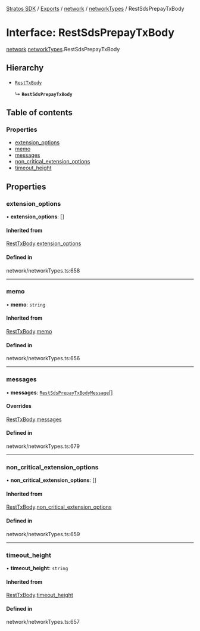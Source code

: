 [Stratos SDK](../README.md) / [Exports](../modules.md) / [network](../modules/network.md) / [networkTypes](../modules/network.networkTypes.md) / RestSdsPrepayTxBody

# Interface: RestSdsPrepayTxBody

[network](../modules/network.md).[networkTypes](../modules/network.networkTypes.md).RestSdsPrepayTxBody

## Hierarchy

- [`RestTxBody`](network.networkTypes.RestTxBody.md)

  ↳ **`RestSdsPrepayTxBody`**

## Table of contents

### Properties

- [extension\_options](network.networkTypes.RestSdsPrepayTxBody.md#extension_options)
- [memo](network.networkTypes.RestSdsPrepayTxBody.md#memo)
- [messages](network.networkTypes.RestSdsPrepayTxBody.md#messages)
- [non\_critical\_extension\_options](network.networkTypes.RestSdsPrepayTxBody.md#non_critical_extension_options)
- [timeout\_height](network.networkTypes.RestSdsPrepayTxBody.md#timeout_height)

## Properties

### extension\_options

• **extension\_options**: []

#### Inherited from

[RestTxBody](network.networkTypes.RestTxBody.md).[extension_options](network.networkTypes.RestTxBody.md#extension_options)

#### Defined in

network/networkTypes.ts:658

___

### memo

• **memo**: `string`

#### Inherited from

[RestTxBody](network.networkTypes.RestTxBody.md).[memo](network.networkTypes.RestTxBody.md#memo)

#### Defined in

network/networkTypes.ts:656

___

### messages

• **messages**: [`RestSdsPrepayTxBodyMessage`](network.networkTypes.RestSdsPrepayTxBodyMessage.md)[]

#### Overrides

[RestTxBody](network.networkTypes.RestTxBody.md).[messages](network.networkTypes.RestTxBody.md#messages)

#### Defined in

network/networkTypes.ts:679

___

### non\_critical\_extension\_options

• **non\_critical\_extension\_options**: []

#### Inherited from

[RestTxBody](network.networkTypes.RestTxBody.md).[non_critical_extension_options](network.networkTypes.RestTxBody.md#non_critical_extension_options)

#### Defined in

network/networkTypes.ts:659

___

### timeout\_height

• **timeout\_height**: `string`

#### Inherited from

[RestTxBody](network.networkTypes.RestTxBody.md).[timeout_height](network.networkTypes.RestTxBody.md#timeout_height)

#### Defined in

network/networkTypes.ts:657
